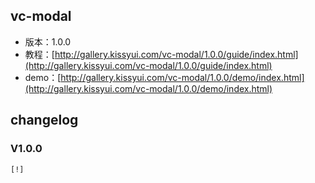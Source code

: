 ## vc-modal

* 版本：1.0.0
* 教程：[http://gallery.kissyui.com/vc-modal/1.0.0/guide/index.html](http://gallery.kissyui.com/vc-modal/1.0.0/guide/index.html)
* demo：[http://gallery.kissyui.com/vc-modal/1.0.0/demo/index.html](http://gallery.kissyui.com/vc-modal/1.0.0/demo/index.html)

## changelog

### V1.0.0

    [!]


